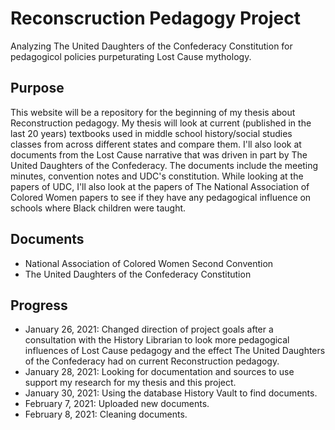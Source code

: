# Reconscruction Pedagogy Project 
Analyzing The United Daughters of the Confederacy Constitution for pedagogicol policies purpeturating Lost Cause mythology. 
## Purpose 
This website will be a repository for the beginning of my thesis about Reconstruction pedagogy. My thesis will look at current (published in the last 20 years) textbooks used in middle school history/social studies classes from across different states and compare them. I'll also look at documents from the Lost Cause narrative that was driven in part by The United Daughters of the Confederacy. The documents include the meeting minutes, convention notes and UDC's constitution. While looking at the papers of UDC, I'll also look at the papers of The National Association of Colored Women papers to see if they have any pedagogical influence on schools where Black children were taught.
## Documents 
- National Association of Colored Women Second Convention 
- The United Daughters of the Confederacy Constitution 

## Progress 
- January 26, 2021: Changed direction of project goals after a consultation with the History Librarian to look more pedagogical influences of Lost Cause pedagogy and the effect The United Daughters of the Confederacy had on current Reconstruction pedagogy. 
- January 28, 2021: Looking for documentation and sources to use support my research for my thesis and this project. 
- January 30, 2021: Using the database History Vault to find documents. 
- February 7, 2021: Uploaded new documents. 
- February 8, 2021: Cleaning documents. 
